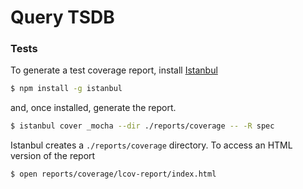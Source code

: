 Query TSDB
==========


### Tests


To generate a test coverage report, install [Istanbul](https://github.com/gotwarlost/istanbul)

``` bash
$ npm install -g istanbul
```

and, once installed, generate the report.

``` bash
$ istanbul cover _mocha --dir ./reports/coverage -- -R spec
```

Istanbul creates a `./reports/coverage` directory. To access an HTML version of the report

``` bash
$ open reports/coverage/lcov-report/index.html
```
